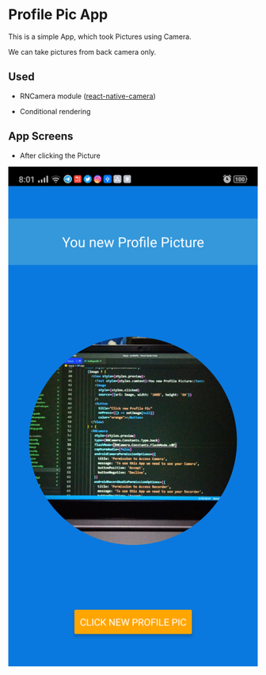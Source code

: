 # Profile Pic App

This is a simple App, which took Pictures using Camera.

We can take pictures from back camera only.

## Used

- RNCamera module ([react-native-camera](https://www.npmjs.com/package/react-native-camera))

- Conditional rendering

## App Screens

- After clicking the Picture

![](./assets/app-pic.png)
